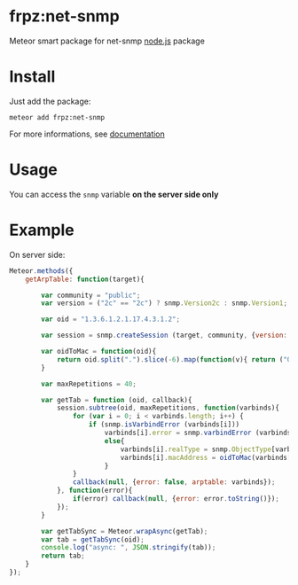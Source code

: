 frpz:net-snmp
=============

Meteor smart package for net-snmp [node.js](https://www.npmjs.com/package/net-snmp) package

# Install

Just add the package:

    meteor add frpz:net-snmp

For more informations, see [documentation](https://www.npmjs.com/package/net-snmp)

# Usage

You can access the `snmp` variable **on the server side only**

# Example

On server side:

```javascript
Meteor.methods({
	getArpTable: function(target){

		var community = "public";
		var version = ("2c" == "2c") ? snmp.Version2c : snmp.Version1;

		var oid = "1.3.6.1.2.1.17.4.3.1.2";

		var session = snmp.createSession (target, community, {version: version});

		var oidToMac = function(oid){
			return oid.split(".").slice(-6).map(function(v){ return ("0"+Number(v).toString(16)).slice(-2).toUpperCase();  }).join(':');
		}

		var maxRepetitions = 40;

		var getTab = function (oid, callback){
			session.subtree(oid, maxRepetitions, function(varbinds){
				for (var i = 0; i < varbinds.length; i++) {
					if (snmp.isVarbindError (varbinds[i]))
						varbinds[i].error = snmp.varbindError (varbinds[i]);
						else{
							varbinds[i].realType = snmp.ObjectType[varbinds[i].type]
							varbinds[i].macAddress = oidToMac(varbinds[i].oid);
						}
				}
				callback(null, {error: false, arptable: varbinds});
			}, function(error){
				if(error) callback(null, {error: error.toString()});
			});
		}

		var getTabSync = Meteor.wrapAsync(getTab);
		var tab = getTabSync(oid);
		console.log("async: ", JSON.stringify(tab));
		return tab;
	}
});

```

